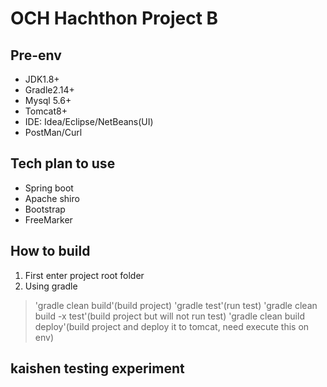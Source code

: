 # OCH Hachthon Project B

## Pre-env
+ JDK1.8+
+ Gradle2.14+
+ Mysql 5.6+
+ Tomcat8+
+ IDE: Idea/Eclipse/NetBeans(UI)
+ PostMan/Curl

## Tech plan to use
+ Spring boot
+ Apache shiro
+ Bootstrap
+ FreeMarker

## How to build
1. First enter project root folder
2. Using gradle
> 'gradle clean build'(build project)
> 'gradle test'(run test)
> 'gradle clean build -x test'(build project but will not run test)
> 'gradle clean build deploy'(build project and deploy it to tomcat, need execute this on env)

## kaishen testing experiment

